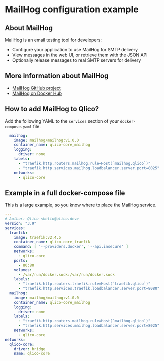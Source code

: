 # MailHog configuration example

## About MailHog

MailHog is an email testing tool for developers:

* Configure your application to use MailHog for SMTP delivery
* View messages in the web UI, or retrieve them with the JSON API
* Optionally release messages to real SMTP servers for delivery

## More information about MailHog

* [MailHog GitHub project](https://github.com/mailhog/MailHog)
* [MailHog on Docker Hub](https://hub.docker.com/r/mailhog/mailhog)

## How to add MailHog to Qlico?

Add the following YAML to the `services` section of your `docker-compose.yaml`
file.

```yaml
  mailhog:
    image: mailhog/mailhog:v1.0.0
    container_name: qlico-core_mailhog
    logging:
      driver: none
    labels:
      - "traefik.http.routers.mailhog.rule=Host(`mailhog.qlico`)"
      - "traefik.http.services.mailhog.loadbalancer.server.port=8025"
    networks:
      - qlico-core
```

## Example in a full docker-compose file

This is a large example, so you know where to place the MailHog service.

```yaml
---
# Author: Qlico <hello@qlico.dev>
version: "3.9"
services:
  traefik:
    image: traefik:v2.4.5
    container_name: qlico-core_traefik
    command: [ '--providers.docker', '--api.insecure' ]
    networks:
      - qlico-core
    ports:
      - 80:80
    volumes:
      - /var/run/docker.sock:/var/run/docker.sock
    labels:
      - "traefik.http.routers.traefik.rule=Host(`traefik.qlico`)"
      - "traefik.http.services.traefik.loadbalancer.server.port=8080"
  mailhog:
    image: mailhog/mailhog:v1.0.0
    container_name: qlico-core_mailhog
    logging:
      driver: none
    labels:
      - "traefik.http.routers.mailhog.rule=Host(`mailhog.qlico`)"
      - "traefik.http.services.mailhog.loadbalancer.server.port=8025"
    networks:
      - qlico-core
networks:
  qlico-core:
    driver: bridge
    name: qlico-core
```
